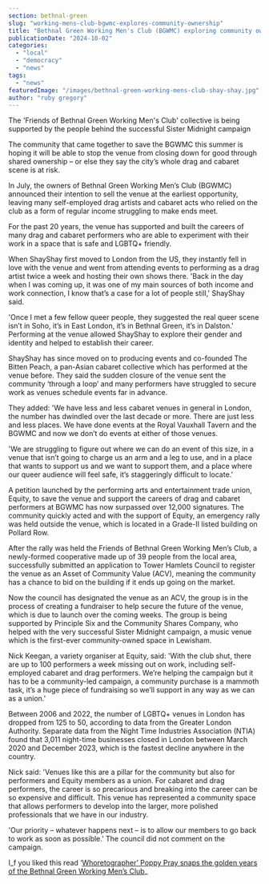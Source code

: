 ```yaml
---
section: bethnal-green
slug: "working-mens-club-bgwmc-explores-community-ownership"
title: "Bethnal Green Working Men's Club (BGWMC) exploring community ownership"
publicationDate: "2024-10-02"
categories: 
  - "local"
  - "democracy"
  - "news"
tags: 
  - "news"
featuredImage: "/images/bethnal-green-working-mens-club-shay-shay.jpg"
author: "ruby gregory"
---
```


The 'Friends of Bethnal Green Working Men's Club' collective is being supported by the people behind the successful Sister Midnight campaign

The community that came together to save the BGWMC this summer is hoping it will be able to stop the venue from closing down for good through shared ownership – or else they say the city’s whole drag and cabaret scene is at risk.

In July, the owners of Bethnal Green Working Men’s Club (BGWMC) announced their intention to sell the venue at the earliest opportunity, leaving many self-employed drag artists and cabaret acts who relied on the club as a form of regular income struggling to make ends meet.

For the past 20 years, the venue has supported and built the careers of many drag and cabaret performers who are able to experiment with their work in a space that is safe and LGBTQ+ friendly.

When ShayShay first moved to London from the US, they instantly fell in love with the venue and went from attending events to performing as a drag artist twice a week and hosting their own shows there. 'Back in the day when I was coming up, it was one of my main sources of both income and work connection, I know that’s a case for a lot of people still,' ShayShay said.

'Once I met a few fellow queer people, they suggested the real queer scene isn’t in Soho, it’s in East London, it’s in Bethnal Green, it’s in Dalston.' Performing at the venue allowed ShayShay to explore their gender and identity and helped to establish their career.

ShayShay has since moved on to producing events and co-founded The Bitten Peach, a pan-Asian cabaret collective which has performed at the venue before. They said the sudden closure of the venue sent the community ‘through a loop’ and many performers have struggled to secure work as venues schedule events far in advance.

They added: 'We have less and less cabaret venues in general in London, the number has dwindled over the last decade or more. There are just less and less places. We have done events at the Royal Vauxhall Tavern and the BGWMC and now we don’t do events at either of those venues.

'We are struggling to figure out where we can do an event of this size, in a venue that isn’t going to charge us an arm and a leg to use, and in a place that wants to support us and we want to support them, and a place where our queer audience will feel safe, it’s staggeringly difficult to locate.'

A petition launched by the performing arts and entertainment trade union, Equity, to save the venue and support the careers of drag and cabaret performers at BGWMC has now surpassed over 12,000 signatures. The community quickly acted and with the support of Equity, an emergency rally was held outside the venue, which is located in a Grade-II listed building on Pollard Row.

After the rally was held the Friends of Bethnal Green Working Men’s Club, a newly-formed cooperative made up of 39 people from the local area, successfully submitted an application to Tower Hamlets Council to register the venue as an Asset of Community Value (ACV), meaning the community has a chance to bid on the building if it ends up going on the market.

Now the council has designated the venue as an ACV, the group is in the process of creating a fundraiser to help secure the future of the venue, which is due to launch over the coming weeks. The group is being supported by Principle Six and the Community Shares Company, who helped with the very successful Sister Midnight campaign, a music venue which is the first-ever community-owned space in Lewisham.

Nick Keegan, a variety organiser at Equity, said: 'With the club shut, there are up to 100 performers a week missing out on work, including self-employed cabaret and drag performers. We’re helping the campaign but it has to be a community-led campaign, a community purchase is a mammoth task, it’s a huge piece of fundraising so we’ll support in any way as we can as a union.'

Between 2006 and 2022, the number of LGBTQ+ venues in London has dropped from 125 to 50, according to data from the Greater London Authority. Separate data from the Night Time Industries Association (NTIA) found that 3,011 night-time businesses closed in London between March 2020 and December 2023, which is the fastest decline anywhere in the country.

Nick said: 'Venues like this are a pillar for the community but also for performers and Equity members as a union. For cabaret and drag performers, the career is so precarious and breaking into the career can be so expensive and difficult. This venue has represented a community space that allows performers to develop into the larger, more polished professionals that we have in our industry.

'Our priority – whatever happens next – is to allow our members to go back to work as soon as possible.' The council did not comment on the campaign.

I_f you liked this read ‘[Whoretographer’ Poppy Pray snaps the golden years of the Bethnal Green Working Men’s Club](https://bethnalgreenlondon.co.uk/queer-sex-workers-working-mens-club-whoretographer-poppy-pray/)_
